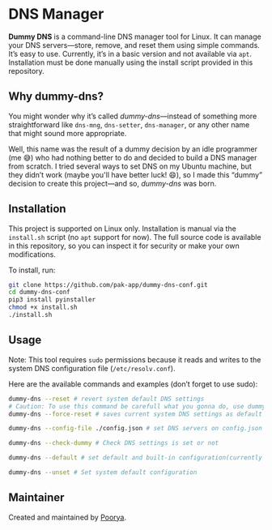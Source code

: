 # DNS Manager

**Dummy DNS** is a command-line DNS manager tool for Linux. It can manage your DNS servers—store, remove, and reset them using simple commands. It’s easy to use. Currently, it’s in a basic version and not available via `apt`. Installation must be done manually using the install script provided in this repository.

## Why dummy-dns?

You might wonder why it’s called *dummy-dns*—instead of something more straightforward like `dns-mng`, `dns-setter`, `dns-manager`, or any other name that might sound more appropriate.

Well, this name was the result of a dummy decision by an idle programmer (me 😅) who had nothing better to do and decided to build a DNS manager from scratch. I tried several ways to set DNS on my Ubuntu machine, but they didn’t work (maybe you'll have better luck! 😄), so I made this “dummy” decision to create this project—and so, *dummy-dns* was born.

## Installation

This project is supported on Linux only. Installation is manual via the `install.sh` script (no `apt` support for now). The full source code is available in this repository, so you can inspect it for security or make your own modifications.

To install, run:

```bash
git clone https://github.com/pak-app/dummy-dns-conf.git
cd dummy-dns-conf
pip3 install pyinstaller
chmod +x install.sh
./install.sh
```

## Usage

Note: This tool requires `sudo` permissions because it reads and writes to the system DNS configuration file (`/etc/resolv.conf`).

Here are the available commands and examples (don’t forget to use sudo):

```bash
dummy-dns --reset # revert system default DNS settings
# Caution: To use this command be carefull what you gonna do, use dummy-dns --help for more information.
dummy-dns --force-reset # saves current system DNS settings as default settings for dummy-dns

dummy-dns --config-file ./config.json # set DNS servers on config.json file

dummy-dns --check-dummy # Check DNS settings is set or not

dummy-dns --default # set default and built-in configuration(currently Shecan DNS is supported (https://shecan.ir/).

dummy-dns --unset # Set system default configuration
```

## Maintainer

Created and maintained by [Poorya](https://github.com/pak-app/).
